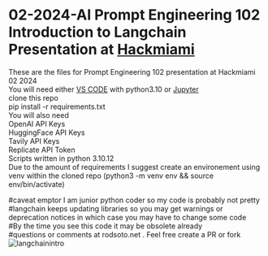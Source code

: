 # 02-2024-AI Prompt Engineering 102 Introduction to Langchain Presentation at [Hackmiami](https://hackmiami.org)

These are the files for Prompt Engineering 102 presentation at Hackmiami 02 2024 </br>
You will need either [VS CODE](https://code.visualstudio.com/) with python3.10 or [Jupyter](https://jupyter.org/install) </br>
clone this repo </br>
pip install -r requirements.txt </br>
You will also need </br>
OpenAI API Keys </br>
HuggingFace API Keys </br>
Tavily API Keys</br>
Replicate API Token</br>
Scripts written in python 3.10.12</br>
Due to the amount of requirements I suggest create an environement using venv within the cloned repo (python3 -m venv env && source env/bin/activate)</br>



#caveat emptor I am junior python coder so my code is probably not pretty </br>
#langchain keeps updating libraries so you may get warnings or deprecation notices in which case you may have to change some code </br>
#By the time you see this code it may be obsolete already </br>
#questions or comments at rodsoto.net . Feel free create a PR or fork
![langchainintro](https://github.com/rsfl/022024AI/assets/4623055/de5b1b42-27d0-4978-9477-c9c478a6e032)
